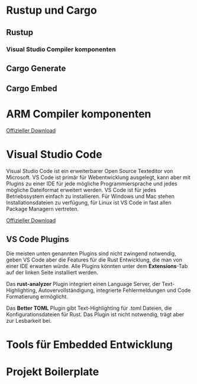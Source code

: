 # Rustup und Cargo
## Rustup
### Visual Studio Compiler komponenten
## Cargo Generate
## Cargo Embed


# ARM Compiler komponenten
[Offizieller Download](https://developer.arm.com/tools-and-software/open-source-software/developer-tools/gnu-toolchain/gnu-rm/downloads)

# Visual Studio Code

Visual Studio Code ist ein erweiterbarer Open Source Texteditor von Microsoft. VS Code ist primär für Webentwicklung ausgelegt, kann aber mit Plugins zu einer IDE für jede mögliche Programmiersprache und jedes mögliche Dateiformat erweitert werden. VS Code ist für jedes Betriebssystem einfach zu installieren. Für Windows und Mac stehen Installationsdateien zu verfügung, für Linux ist VS Code in fast allen Package Managern vertreten.

[Offizieller Download](https://code.visualstudio.com/)

## VS Code Plugins

Die meisten unten genannten Plugins sind nicht zwingend notwendig, geben VS Code aber die Features für die Rust Entwicklung, die man von einer IDE erwarten würde. Alle Plugins könnten unter dem **Extensions**-Tab auf der linken Seite installiert werden.

Das **rust-analyzer** Plugin integriert einen Language Server, der Text-Highlighting, Autovervollständigung, integrierte Fehlermeldungen und Code Formatierung ermöglicht.

Das **Better TOML** Plugin gibt Text-Highlighting für .toml Dateien, die Konfigurationsdateien für Rust. Das Plugin ist nicht notwendig, trägt aber zur Lesbarkeit bei.

# Tools für Embedded Entwicklung

# Projekt Boilerplate
